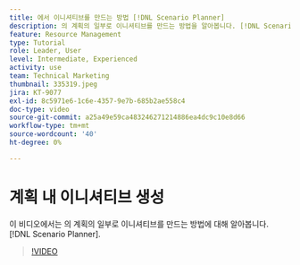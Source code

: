 ```yaml
---
title: 에서 이니셔티브를 만드는 방법 [!DNL Scenario Planner]
description: 의 계획의 일부로 이니셔티브를 만드는 방법을 알아봅니다. [!DNL Scenario Planner].
feature: Resource Management
type: Tutorial
role: Leader, User
level: Intermediate, Experienced
activity: use
team: Technical Marketing
thumbnail: 335319.jpeg
jira: KT-9077
exl-id: 8c5971e6-1c6e-4357-9e7b-685b2ae558c4
doc-type: video
source-git-commit: a25a49e59ca483246271214886ea4dc9c10e8d66
workflow-type: tm+mt
source-wordcount: '40'
ht-degree: 0%

---
```


# 계획 내 이니셔티브 생성

이 비디오에서는 의 계획의 일부로 이니셔티브를 만드는 방법에 대해 알아봅니다. [!DNL Scenario Planner].

>[!VIDEO](https://video.tv.adobe.com/v/335319/?quality=12&learn=on)
